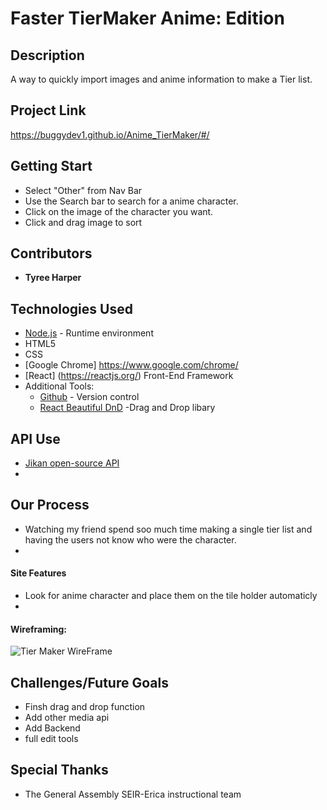 # Faster TierMaker Anime: Edition


## Description
A way to quickly import images and anime information to make a Tier list.


## Project Link
https://buggydev1.github.io/Anime_TierMaker/#/

## Getting Start
* Select "Other" from Nav Bar
* Use the Search bar to search for a anime character.
* Click on the image of the character you want.
* Click and drag image to sort  
## Contributors
* **Tyree Harper** 

## Technologies Used
* [Node.js](https://nodejs.org/en/) - Runtime environment
* HTML5
* CSS
* [Google Chrome] https://www.google.com/chrome/ 
* [React] (https://reactjs.org/) Front-End Framework
* Additional Tools: 
  * [Github](https://github.com/) - Version control
  * [React Beautiful DnD](https://react-dnd.github.io/react-dnd/docs/overview) -Drag and Drop libary
    
## API Use
* [Jikan open-source API](https://jikan.moe/)
* 
## Our Process
* Watching my friend spend soo much time making a single tier list and having the users not know who were the character. 
* 
#### Site Features
*  Look for anime character and place them on the tile holder automaticly
*  
#### Wireframing:
![Tier Maker WireFrame](https://i.imgur.com/EFi9upo.png)


## Challenges/Future Goals
* Finsh drag and drop function
* Add other media api 
* Add Backend
* full edit tools



## Special Thanks
* The General Assembly SEIR-Erica instructional team
